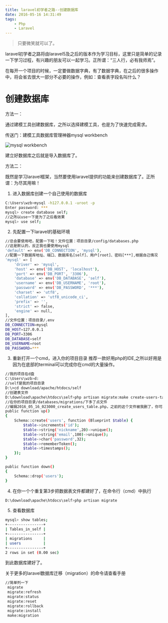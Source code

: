 ```yaml
---
title: laravel初学者之路--创建数据库
date: 2016-05-16 14:31:49
tags:
    - Php
    - Laravel
---
```


> 只要微笑就可以了。

laravel初学者之路将由laravel5及之后的版本作为学习目标，这里只是简单的记录一下学习过程，有兴趣的朋友可以一起学习。正所谓：“三人行，必有我师焉”。

<!-- more -->

在每开一个项目的时候，一定要做数据字典，有了数据字典，在之后的很多操作中，将会省去很大一部分不必要的操作，例如：查看表字段名叫什么？

# 创建数据库

方法一：

通过建模工具创建数据库，之所以选择建模工具，也是为了快速完成需求。

传送门：建模工具数据库管理神器mysql workbench

![mysql workbench](https://s2.ax1x.com/2020/02/06/1yYlWt.jpg)

建立好数据库之后就是导入数据库了。

方法二：

既然是学习laravel框架，当然要使用laravel提供的功能来创建数据库了。正所谓：为尽其用嘛！

1. 进入数据库创建一个自己使用的数据库
``` bash
C:\Users\wzb>mysql -h127.0.0.1 -uroot -p
Enter password: ***
mysql> create database self;
//之所以use一下是为了之后看效果
mysql> use self;
```

2. 先配置一下laravel的基础环境
``` bash
//总会要使用吧，配置一下啦！文件位置：项目目录/config/databases.php
//这是默认的，反正我也要使用mysql
'default' => env('DB_CONNECTION', 'mysql'),
//配置一下数据库地址、端口、数据库名[self]、用户[root]、密码[***],根据自己情况
'mysql' => [
	'driver' => 'mysql',
	'host' => env('DB_HOST', 'localhost'),
	'port' => env('DB_PORT', '3306'),
	'database' => env('DB_DATABASE', 'self'),
	'username' => env('DB_USERNAME', 'root'),
	'password' => env('DB_PASSWORD', '***'),
	'charset' => 'utf8',
	'collation' => 'utf8_unicode_ci',
	'prefix' => '',
	'strict' => false,
	'engine' => null,
],
//文件位置：项目目录/.env
DB_CONNECTION=mysql
DB_HOST=127.0.0.1
DB_PORT=3306
DB_DATABASE=self
DB_USERNAME=root
DB_PASSWORD=***
```

3. 重新打开一个cmd，进入你的项目目录
推荐一款好用php的IDE,之所以好用是因为在底部的terminal可以完成你在cmd的大量操作。
``` bash
//我的项目在d盘
C:\Users\wzb>d:
//self是我的项目目录
D:\>cd download/apache/htdocs/self
//创建表文件
D:\download\apache\htdocs\self>php artisan migrate:make create-users-table
//在你的项目目录/databases/migrations/下多了点文件
//编辑2016_05_16_023000_create_users_table.php，之前的这个文件被我删了，你可以直接修改
public function up()
{
    Schema::create('users', function (Blueprint $table) {
        $table->increments('id');
        $table->string('nickname',20)->unique();
        $table->string('email',100)->unique();
        $table->char('password',32);
        $table->rememberToken();
        $table->timestamps();
    });
}

public function down()
{
    Schema::drop('users');
}
```

4. 在你一个个重复第3步把数据表文件都建好了，在命令行（cmd）中执行
``` bash
D:\download\apache\htdocs\self>php artisan migrate
```

5. 查看数据库
``` bash
mysql> show tables;
+----------------+
| Tables_in_self |
+----------------+
| migrations     |
| users          |
+----------------+
2 rows in set (0.00 sec)
```

到此数据库建好了。

关于更多的laravel数据库迁移（migration）的命令请查看手册
``` bash
//简单列一下
 migrate
 migrate:refresh
 migrate:status
 migrate:reset
 migrate:rollback
 migrate:install
 make:migration
```